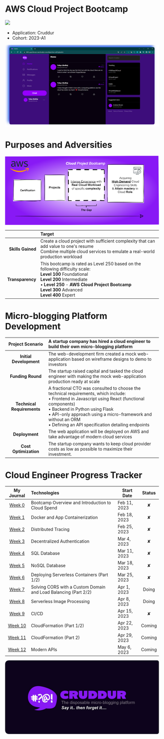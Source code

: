 # AWS Cloud Project Bootcamp

![](https://codebuild.ca-central-1.amazonaws.com/badges?uuid=eyJlbmNyeXB0ZWREYXRhIjoiQ0VKYkxoWEVPajFjRlRaeGg3ZUJHMDJnQXpWSlg2NityVlZEVVhUZTBVbTR0OFgwUFlyMm1jZDhxU3F1bTFCRjBiTUZRazhFd2tWWWllbFlSUE1weUhFPSIsIml2UGFyYW1ldGVyU3BlYyI6IktNcGJRU1NaV3NiU3h5aFQiLCJtYXRlcmlhbFNldFNlcmlhbCI6MX0%3D&branch=main)

- Application: Cruddur
- Cohort: 2023-A1

<img src="_docs/assets/yayaoncruddur.png">


# Purposes and Adversities

<img src="_docs/assets/aware.drawio.png">

| | Target |
| ---: | :--- |
| **Skills Gained** |  Create a cloud project with sufficient complexity that can add value to one's resume <br>Combine multiple cloud services to emulate a real-world production workload |
| **Transparency** | This bootcamp is rated as Level 250 based on the following difficulty scale: <br> **Level 100** Foundational <br> **Level 200** Intermediate <br>   • **Level 250** - **AWS Cloud Project Bootcamp** <br> **Level 300** Advanced <br> **Level 400** Expert |



# Micro-blogging Platform Development
|Project Scenario  | A startup company has hired a cloud engineer to build their own micro-blogging platform |
| :---: | :--- |
| **Initial Development** | The web-development firm created a mock web-application based on wireframe designs to demo to investors |
| **Funding Round** | The startup raised capital and tasked the cloud engineer with making the mock web-application production ready at scale |
| **Technical Requirements** | A fractional CTO was consulted to choose the technical requirements, which include: <br> • Frontend in Javascript using React (functional components) <br> • Backend in Python using Flask <br> • API-only approach using a micro-framework and without an ORM <br> • Defining an API specification detailing endpoints |
| **Deployment** | The web application will be deployed on AWS and take advantage of modern cloud services |
| **Cost Optimization** | The startup company wants to keep cloud provider costs as low as possible to maximize their investment. |

# Cloud Engineer Progress Tracker
| My Journal  | Technologies   | Start Date | Status|
| :---: | :--- | --- |:---: |
| [Week 0](journal/week0.md) | Bootcamp Overview and Introduction to Cloud Spend | Feb 11, 2023 |✘|
| [Week 1](journal/week1.md) | Docker and App Containerization | Feb 18, 2023 |✘|
| [Week 2](journal/week2.md) | Distributed Tracing | Feb 25, 2023 |✘|
| [Week 3](journal/week3.md) | Decentralized Authentication | Mar 4, 2023 |✘|
| [Week 4](journal/week4.md) | SQL Database | Mar 11, 2023 |✘|
|  [Week 5](journal/week5.md) | NoSQL Database | Mar 18, 2023 |✘|
| [Week 6](journal/week6.md) | Deploying Serverless Containers (Part 1/2) | Mar 25, 2023 |✘|
| [Week 7](journal/week7.md)  | Solving CORS with a Custom Domain and Load Balancing (Part 2/2) | Apr 1, 2023 |Doing|
| [Week 8](journal/week8.md) | Serverless Image Processing | Apr 8, 2023 |Doing|
|  [Week 9](journal/week9.md) | CI/CD | Apr 15, 2023 |✘|
|  [Week 10](journal/week10.md) | CloudFormation (Part 1/2) | Apr 22, 2023 |Coming|
| [Week 11](journal/week11.md)| CloudFormation (Part 2) | Apr 29, 2023 |Coming|
|  [Week 12](journal/week12.md) | Modern APIs | May 6, 2023 |Coming|


<p align="center">
    <img src="_docs/assets/rounded-banner.png" width="800">
</p>


